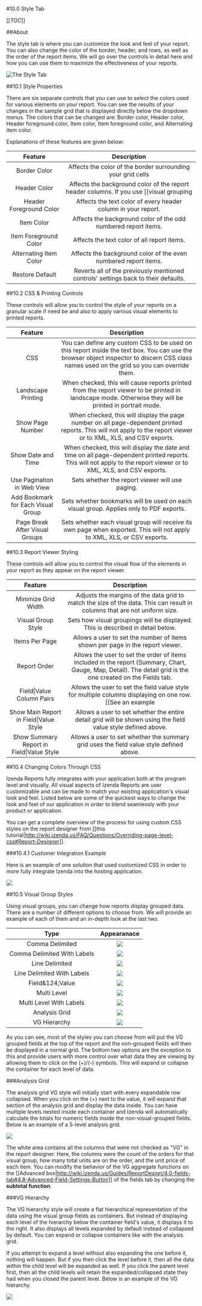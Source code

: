 #10.0 Style Tab

[[_TOC_]]

##About

The style tab is where you can customize the look and feel of your report. You can also change the color of the border, header, and rows, as well as the order of the report items. We will go over the controls in detail here and how you can use them to maximize the effectiveness of your reports.

![The Style Tab](http://wiki.izenda.us/Guides/ReportDesign/10-dot-0-Style-tab/style_tab.png)

##10.1 Style Properties

There are six separate controls that you can use to select the colors used for various elements on your report. You can see the results of your changes in the sample grid that is displayed directly below the dropdown menus. The colors that can be changed are: Border color, Header color, Header foreground color, Item color, Item foreground color, and Alternating item color.

Explanations of these features are given below:

|**Feature**|**Description**|
|:---------:|:-------------:|
|Border Color|Affects the color of the border surrounding your grid cells|
|Header Color|Affects the background color of the report header columns. If you use [[visual grouping|http://wiki.izenda.us/Guides/ReportDesign/4.0-fields-tab#4.3-Sort,-VG,-&-Arithmetic-Check-Boxes]], this affects all header columns in each visual group.|
|Header Foreground Color|Affects the text color of every header column in your report.|
|Item Color|Affects the background color of the odd numbered report items.|
|Item Foreground Color|Affects the text color of all report items.|
|Alternating Item Color|Affects the background color of the even numbered report items.|
|Restore Default|Reverts all of the previously mentioned controls' settings back to their defaults.|

##10.2 CSS & Printing Controls

These controls will allow you to control the style of your reports on a granular scale if need be and also to apply various visual elements to printed reports. 

|**Feature**|**Description**|
|:---------:|:-------------:|
|CSS|You can define any custom CSS to be used on this report inside the text box. You can use the browser object inspector to discern CSS class names used on the grid so you can override them.|
|Landscape Printing|When checked, this will cause reports printed from the report viewer to be printed in landscape mode. Otherwise they will be printed in portrait mode.|
|Show Page Number|When checked, this will display the page number on all page-dependent printed reports. This will not apply to the report viewer or to XML, XLS, and CSV exports.|
|Show Date and Time|When checked, this will display the date and time on all page-dependent printed reports. This will not apply to the report viewer or to XML, XLS, and CSV exports.|
|Use Pagination in Web View|Sets whether the report viewer will use paging.|
|Add Bookmark for Each Visual Group|Sets whether bookmarks will be used on each visual group. Applies only to PDF exports.|
|Page Break After Visual Groups|Sets whether each visual group will receive its own page when exported. This will not apply to XML, XLS, or CSV exports.|

##10.3 Report Viewer Styling

These controls will allow you to control the visual flow of the elements in your report as they appear on the report viewer.

|**Feature**|**Description**|
|:---------:|:-------------:|
|Minimize Grid Width|Adjusts the margins of the data grid to match the size of the data. This can result in columns that are not uniform size.|
|Visual Group Style|Sets how visual groupings will be displayed. This is described in detail below.|
|Items Per Page|Allows a user to set the number of items shown per page in the report viewer.|
|Report Order|Allows the user to set the order of items included in the report (Summary, Chart, Gauge, Map, Detail). The detail grid is the one created on the Fields tab.
|Field&#124;Value Column Pairs|Allows the user to set the field value style for multiple columns displaying on one row. [[See an example|http://www.izenda.com/bi/ReportDesigner.aspx?rn=Accounting]].|
|Show Main Report in Field&#124;Value Style|Allows a user to set whether the entire detail grid will be shown using the field value style defined above.|
|Show Summary Report in Field&#124;Value Style|Allows a user to set whether the summary grid uses the field value style defined above.|

##10.4 Changing Colors Through CSS

Izenda Reports fully integrates with your application both at the program level and visually. All visual aspects of Izenda Reports are user customizable and can be made to match your existing application's visual look and feel. Listed below are some of the quickest ways to change the look and feel of our application in order to blend seamlessly with your product or application.

You can get a complete overview of the process for using custom CSS styles on the report designer from [[this tutorial|http://wiki.izenda.us/FAQ/Questions/Overriding-page-level-css#Report-Designer]].

###10.4.1 Customer Integration Example

Here is an example of one solution that used customized CSS in order to more fully integrate Izenda into the hosting application.

![](http://wiki.izenda.us/Guides/ReportDesign/10-dot-0-Style-tab/customer_example.png)

##10.5 Visual Group Styles

Using visual groups, you can change how reports display grouped data. There are a number of different options to choose from. We will provide an example of each of them and an in-depth look at the last two.

| **Type** | **Appearanace** |
|:--------:|:---------------:|
|Comma Delimited|![](/Guides/ReportDesign/10.0-Style-tab/vg_comma_delimited.png)|
|Comma Delimited With Labels|![](/Guides/ReportDesign/10.0-Style-tab/vg_comma_delimited_w_labels.png)|
|Line Delimited|![](/Guides/ReportDesign/10.0-Style-tab/vg_line_delimited.png)|
|Line Delimited With Labels|![](/Guides/ReportDesign/10.0-Style-tab/vg_line_delimited_w_labels.png)|
|Field&124;Value|![](/Guides/ReportDesign/10.0-Style-tab/vg_field_value.png)|
|Multi Level|![](/Guides/ReportDesign/10.0-Style-tab/vg_multi_level.png)|
|Multi Level With Labels|![](/Guides/ReportDesign/10.0-Style-tab/vg_multi_level_w_labels.png)|
|Analysis Grid|![](/Guides/ReportDesign/10.0-Style-tab/vg_analysis_grid.png)|
|VG Hierarchy|![](/Guides/ReportDesign/10.0-Style-tab/vg_vg_hierarchy.png)|

As you can see, most of the styles you can choose from will put the VG grouped fields at the top of the report and the non-grouped fields will then be displayed in a normal grid. The bottom two options are the exception to this and provide users with more control over what data they are viewing by allowing them to click on the (+)/(-) symbols. This will expand or collapse the container for each level of data.

###Analysis Grid

The analysis grid VG style will initially start with every expandable row collapsed. When you click on the (+) next to the value, it will expand that section of the analysis grid and display the data inside. You can have multiple levels nested inside each container and Izenda will automatically calculate the totals for numeric fields inside the non-visual-grouped fields. Below is an example of a 5-level analysis grid.

![](/Guides/ReportDesign/10.0-Style-tab/vg_analysis_grid_expanded_2.png)

The white area contains all the columns that were not checked as "VG" in the report designer. Here, the columns were the count of the orders for that visual group, how many total units are on the order, and the unit price of each item. You can modify the behavior of the VG aggregate functions on the [[Advanced box|http://wiki.izenda.us/Guides/ReportDesign/4.0-fields-tab#4.8-Advanced-Field-Settings-Button]] of the fields tab by changing the **subtotal function**.

###VG Hierarchy

The VG hierarchy style will create a flat hierarchical representation of the data using the visual group fields as containers. But instead of displaying each level of the hierarchy below the container field's value, it displays it to the right. It also displays all levels expanded by default instead of collapsed by default. You can expand or collapse containers like with the analysis grid.

If you attempt to expand a level without also expanding the one before it, nothing will happen. But if you then click the level before it, then all the data within the child level will be expanded as well. If you click the parent level first, then all the child levels will retain the expanded/collapsed state they had when you closed the parent level.  Below is an example of the VG hierarchy.

![](/Guides/ReportDesign/10.0-Style-tab/vg_vg_hierarchy_expanded.png)